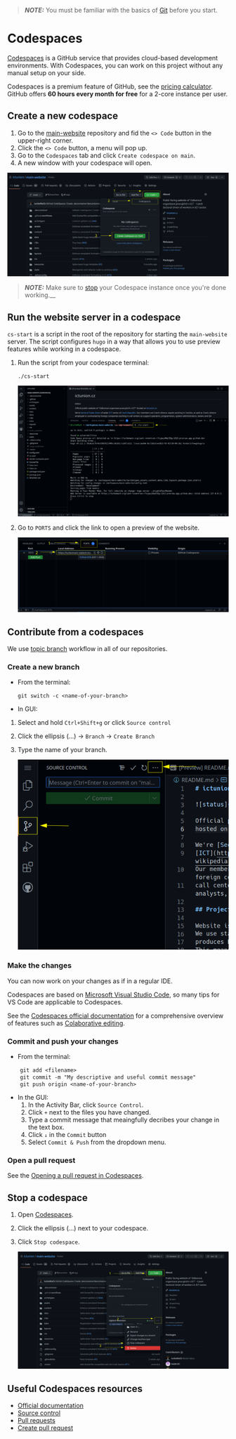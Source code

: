 > **_NOTE:_** You must be familiar with the basics of [Git](https://wiki.ictunion.cz/get-started/git.html#git) before you start.

# Codespaces

[Codespaces](https://github.com/features/codespaces) is a GitHub service that provides cloud-based development environments. With Codespaces, you can work on this project without any manual setup on your side.

Codespaces is a premium feature of GitHub, see the [pricing calculator](https://github.com/pricing/calculator).
GitHub offers __60 hours every month for free__ for a 2-core instance per user. 

## Create a new codespace

1. Go to the [main-website](https://github.com/ictunion/main-website) repository and fid the `<> Code` button in the upper-right corner.
2. Click the `<> Code` button, a menu will pop up.
3. Go to the `Codespaces` tab and click `Create codespace on main`.
4. A new window with your codespace will open. 

![create](./codespaces-create.png)

> **_NOTE:_** Make sure to [stop](#stop-a-codespace) your Codespace instance once you're done working.__

## Run the website server in a codespace

`cs-start` is a script in the root of the repository for starting the `main-website` server. The script configures `hugo` in a way that allows you to use preview features while working in a codespace.

1. Run the script from your codespace terminal:
    ```
    ./cs-start
    ```

    ![start](./codespaces-start.png)

2. Go to `PORTS` and click the link to open a preview of the website.

    ![open](./codespaces-open.png)

## Contribute from a codespaces

We use [topic branch](https://git-scm.com/book/en/v2/Git-Branching-Branching-Workflows) workflow in all of our repositories.

### Create a new branch 

* From the terminal:
    ```
    git switch -c <name-of-your-branch>
    ```

* In GUI:

1. Select and hold `Ctrl+Shift+g` or click `Source control`
2. Click the ellipsis (...) -> `Branch` -> `Create Branch`
3. Type the name of your branch.

    ![branch](./codespaces-branch.png)

### Make the changes

You can now work on your changes as if in a regular IDE.

Codespaces are based on [Microsoft Visual Studio Code](https://code.visualstudio.com/), so many tips for VS Code are applicable to Codespaces.

See the [Codespaces official documentation](https://docs.github.com/en/codespaces/developing-in-codespaces/developing-in-a-codespace) for a comprehensive overview of features such as [Colaborative editing](https://docs.github.com/en/codespaces/developing-in-codespaces/working-collaboratively-in-a-codespace).

### Commit and push your changes

* From the terminal:
```
    git add <filename>
    git commit -m "My descriptive and useful commit message"
    git push origin <name-of-your-branch>
```

* In the GUI:
    1. In the Activity Bar, click `Source Control`.
    2. Click `+` next to the files you have changed.
    3. Type a commit message that meaingfully decribes your change in the text box.
    4. Click `↓` in the `Commit` button
    5. Select `Commit & Push` from the dropdown menu.

### Open a pull request

See the [Opening a pull request in Codespaces](https://docs.github.com/en/codespaces/developing-in-codespaces/using-github-codespaces-for-pull-requests#opening-a-pull-request-in-codespaces).

## Stop a codespace

1. Open [Codespaces](https://github.com/codespaces).
2. Click the ellipsis (...) next to your codespace.
3. Click `Stop codespace`.

    ![kill](./codespaces-kill.png)

## Useful Codespaces resources
* [Official documentation](https://docs.github.com/en/codespaces)
* [Source control](https://docs.github.com/en/codespaces/developing-in-codespaces/using-source-control-in-your-codespace)
* [Pull requests](https://docs.github.com/en/codespaces/developing-in-codespaces/using-github-codespaces-for-pull-requests)
* [Create pull request](https://docs.github.com/en/codespaces/developing-in-codespaces/using-source-control-in-your-codespace#raising-a-pull-request)

